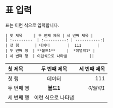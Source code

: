 # 표 입력

표는 이런 식으로 입력합니다.

```
| 첫 제목     | 두 번째 제목 | 세 번째 제목 |
| :---------  | :----------: | -----------:|
| 첫 행       | 데이터        |  111       |
| 두 번째 행  | **볼드1**     |  *이탤릭1* |
| 세 번쨰 행  | 이런식으로 나타냄          || 
```

| 첫 제목     | 두 번째 제목 | 세 번째 제목 |
| :---------  | :----------: | -----------:|
| 첫 행       | 데이터        |  111       |
| 두 번째 행  | **볼드1**     |  *이탤릭1* |
| 세 번쨰 행  |  이런 식으로 나타냄        |


